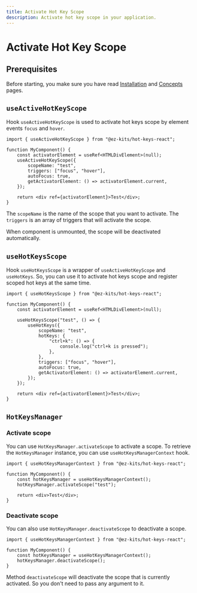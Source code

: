 ```yaml
---
title: Activate Hot Key Scope
description: Activate hot key scope in your application.
---
```


# Activate Hot Key Scope

## Prerequisites

Before starting, you make sure you have read [Installation](/getting-started/installation) and [Concepts](/getting-started/concepts) pages.

## `useActiveHotKeyScope`

Hook `useActiveHotKeyScope` is used to activate hot keys scope by element events `focus` and `hover`.

```tsx
import { useActiveHotKeyScope } from "@ez-kits/hot-keys-react";

function MyComponent() {
	const activatorElement = useRef<HTMLDivElement>(null);
	useActiveHotKeyScope({
		scopeName: "test",
		triggers: ["focus", "hover"],
		autoFocus: true,
		getActivatorElement: () => activatorElement.current,
	});

	return <div ref={activatorElement}>Test</div>;
}
```

The `scopeName` is the name of the scope that you want to activate. The `triggers` is an array of triggers that will activate the scope.

When component is unmounted, the scope will be deactivated automatically.

## `useHotKeysScope`

Hook `useHotKeysScope` is a wrapper of `useActiveHotKeyScope` and `useHotKeys`. So, you can use it to activate hot keys scope and register scoped hot keys at the same time.

```tsx
import { useHotKeysScope } from "@ez-kits/hot-keys-react";

function MyComponent() {
	const activatorElement = useRef<HTMLDivElement>(null);

	useHotKeysScope("test", () => {
		useHotKeys({
			scopeName: "test",
			hotKeys: {
				"ctrl+k": () => {
					console.log("ctrl+k is pressed");
				},
			},
			triggers: ["focus", "hover"],
			autoFocus: true,
			getActivatorElement: () => activatorElement.current,
		});
	});

	return <div ref={activatorElement}>Test</div>;
}
```

## `HotKeysManager`

### Activate scope

You can use `HotKeysManager.activateScope` to activate a scope. To retrieve the `HotKeysManager` instance, you can use `useHotKeysManagerContext` hook.

```tsx
import { useHotKeysManagerContext } from "@ez-kits/hot-keys-react";

function MyComponent() {
	const hotKeysManager = useHotKeysManagerContext();
	hotKeysManager.activateScope("test");

	return <div>Test</div>;
}
```

### Deactivate scope

You can also use `HotKeysManager.deactivateScope` to deactivate a scope.

```tsx
import { useHotKeysManagerContext } from "@ez-kits/hot-keys-react";

function MyComponent() {
	const hotKeysManager = useHotKeysManagerContext();
	hotKeysManager.deactivateScope();
}
```

Method `deactivateScope` will deactivate the scope that is currently activated. So you don't need to pass any argument to it.
